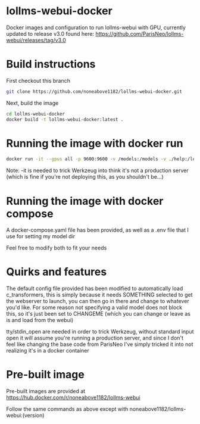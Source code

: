 # lollms-webui-docker

Docker images and configuration to run lollms-webui with GPU, currently updated to release v3.0 found here: https://github.com/ParisNeo/lollms-webui/releases/tag/v3.0

# Build instructions

First checkout this branch

```sh
git clone https://github.com/noneabove1182/lollms-webui-docker.git
```

Next, build the image

```sh
cd lollms-webui-docker
docker build -t lollms-webui-docker:latest .
```

# Running the image with docker run

```sh
docker run -it --gpus all -p 9600:9600 -v /models:/models -v ./help:/lollms-webui/help -v ./data:/lollms-webui/data -v ./data/.parisneo:/root/.parisneo/ -v ./configs:/lollms-webui/configs -v ./web:/lollms-webui/web lollms-webui-docker:latest python3 app.py --host 0.0.0.0 --port 9600 --db_path data/database.db
```

Note: -it is needed to trick Werkzeug into think it's not a production server (which is fine if you're not deploying this, as you shouldn't be...)

# Running the image with docker compose

A docker-compose.yaml file has been provided, as well as a .env file that I use for setting my model dir

Feel free to modify both to fit your needs

# Quirks and features

The default config file provided has been modified to automatically load c_transformers, this is simply because it needs SOMETHING selected to get the webserver to launch, you can then go in there and change to whatever you'd like. For some reason not specifying a valid model does not block this, so it's just been set to CHANGEME (which you can change or leave as is and load from the webui)

tty/stdin_open are needed in order to trick Werkzeug, without standard input open it will assume you're running a production server, and since I don't feel like changing the base code from ParisNeo I've simply tricked it into not realizing it's in a docker container

# Pre-built image

Pre-built images are provided at https://hub.docker.com/r/noneabove1182/lollms-webui

Follow the same commands as above except with noneabove1182/lollms-webui:(version)
